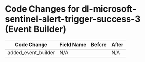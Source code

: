 # Code Changes for dl-microsoft-sentinel-alert-trigger-success-3 (Event Builder)

| Code Change | Field Name | Before | After |
|-------------|------------|--------|-------|
| added_event_builder | N/A |  | N/A |